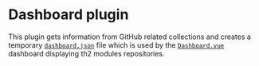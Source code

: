 # Dashboard plugin

This plugin gets information from GitHub related collections and creates a temporary [`dashboard.json`](../../../../../temp/dashboard.json) file which is used by the [`Dashboard.vue`](../../../../pages/fundamentals/th2-net-on-github/Dashboard.vue) dashboard displaying th2 modules repositories.